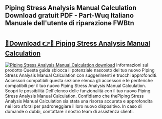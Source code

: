 ## Piping Stress Analysis Manual Calculation Download gratuit PDF - Part-Wuq Italiano Manuale dell'utente di riparazione FWBtn

# <h2><a href="http://dfgeg10.blite.top/?on=Piping+Stress+Analysis+Manual+Calculation">🔗Download 👉🔴 Piping Stress Analysis Manual Calculation</a></h2>

[![Piping Stress Analysis Manual Calculation download](https://i.imgur.com/lujVjoI.png)](http://dfgeg10.blite.top/?on=Piping+Stress+Analysis+Manual+Calculation)
Informazioni sul prodotto Questa guida sblocca il potenziale nascosto del tuo nuovo Piping Stress Analysis Manual Calculation con suggerimenti e trucchi approfonditi. Accessori compatibili questa sezione elenca gli accessori e le periferiche compatibili per il tuo nuovo Piping Stress Analysis Manual Calculation. Scopri le possibilità Dell'elenco delle funzionalità con il tuo nuovo Piping Stress Analysis Manual Calculation. Confidiamo che thePiping Stress Analysis Manual Calculation sia stata una risorsa accurata e approfondita nei loro sforzi per padroneggiare il loro nuovo dispositivo. In caso di domande o dubbi, contattare il nostro team di assistenza clienti.
